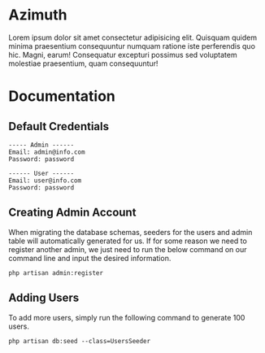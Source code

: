 # Azimuth

Lorem ipsum dolor sit amet consectetur adipisicing elit. Quisquam quidem minima praesentium consequuntur numquam ratione iste perferendis quo hic. Magni, earum! Consequatur excepturi possimus sed voluptatem molestiae praesentium, quam consequuntur!

# Documentation

## Default Credentials
```
----- Admin ------
Email: admin@info.com
Password: password

------ User ------
Email: user@info.com
Password: password
```

## Creating Admin Account

When migrating the database schemas, seeders for the users and admin table will automatically generated for us. If for some reason we need to register another admin, we just need to run the below command on our command line and input the desired information.
```
php artisan admin:register
```

## Adding Users

To add more users, simply run the following command to generate 100 users.
```
php artisan db:seed --class=UsersSeeder
```

